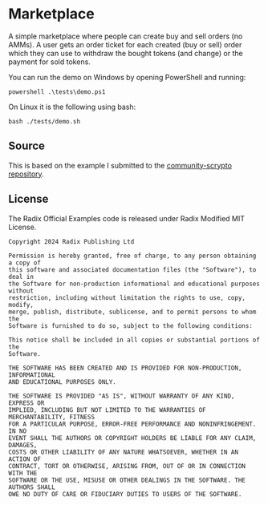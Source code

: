 # Marketplace

A simple marketplace where people can create buy and sell orders (no AMMs).
A user gets an order ticket for each created (buy or sell) order which they can use
to withdraw the bought tokens (and change) or the payment for sold tokens.

You can run the demo on Windows by opening PowerShell and running:

```
powershell .\tests\demo.ps1
```

On Linux it is the following using bash:

```
bash ./tests/demo.sh
```

## Source

This is based on the example I submitted to the [community-scrypto repository](https://github.com/radixdlt/community-scrypto-examples/tree/main/defi/marketplace).


## License

The Radix Official Examples code is released under Radix Modified MIT License.

    Copyright 2024 Radix Publishing Ltd

    Permission is hereby granted, free of charge, to any person obtaining a copy of
    this software and associated documentation files (the "Software"), to deal in
    the Software for non-production informational and educational purposes without
    restriction, including without limitation the rights to use, copy, modify,
    merge, publish, distribute, sublicense, and to permit persons to whom the
    Software is furnished to do so, subject to the following conditions:

    This notice shall be included in all copies or substantial portions of the
    Software.

    THE SOFTWARE HAS BEEN CREATED AND IS PROVIDED FOR NON-PRODUCTION, INFORMATIONAL
    AND EDUCATIONAL PURPOSES ONLY.

    THE SOFTWARE IS PROVIDED "AS IS", WITHOUT WARRANTY OF ANY KIND, EXPRESS OR
    IMPLIED, INCLUDING BUT NOT LIMITED TO THE WARRANTIES OF MERCHANTABILITY, FITNESS
    FOR A PARTICULAR PURPOSE, ERROR-FREE PERFORMANCE AND NONINFRINGEMENT. IN NO
    EVENT SHALL THE AUTHORS OR COPYRIGHT HOLDERS BE LIABLE FOR ANY CLAIM, DAMAGES,
    COSTS OR OTHER LIABILITY OF ANY NATURE WHATSOEVER, WHETHER IN AN ACTION OF
    CONTRACT, TORT OR OTHERWISE, ARISING FROM, OUT OF OR IN CONNECTION WITH THE
    SOFTWARE OR THE USE, MISUSE OR OTHER DEALINGS IN THE SOFTWARE. THE AUTHORS SHALL
    OWE NO DUTY OF CARE OR FIDUCIARY DUTIES TO USERS OF THE SOFTWARE.